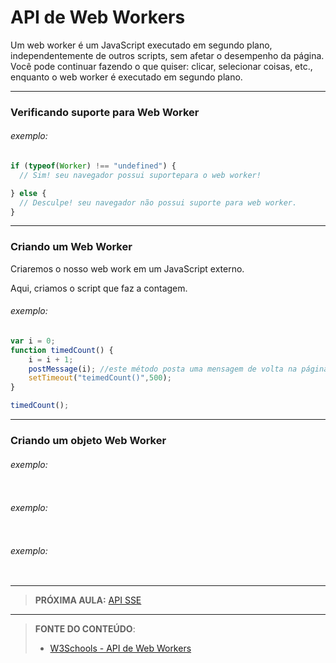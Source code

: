 # API de Web Workers

Um web worker é um JavaScript executado em segundo plano, independentemente de outros scripts, sem afetar o desempenho da página. Você pode continuar fazendo o que quiser: clicar, selecionar coisas, etc., enquanto o web worker é executado em segundo plano.

---

### Verificando suporte para Web Worker

###### exemplo:

```javascript
if (typeof(Worker) !== "undefined") {
  // Sim! seu navegador possui suportepara o web worker!

} else {
  // Desculpe! seu navegador não possui suporte para web worker.
}
```

---

### Criando um Web Worker

Criaremos o nosso web work em um JavaScript externo. 

Aqui, criamos o script que faz a contagem.

###### exemplo:

```javascript
var i = 0;
function timedCount() {
    i = i + 1;
    postMessage(i); //este método posta uma mensagem de volta na página HTML
    setTimeout("teimedCount()",500);
}

timedCount();
```

---

### Criando um objeto Web Worker



###### exemplo:

```javascript
```







###### exemplo:

```javascript
```







###### exemplo:

```javascript
```













***

> **PRÓXIMA AULA:** [API SSE](../13.5-sse)

***


> **FONTE DO CONTEÚDO**:
>
> - [W3Schools - API de Web Workers](https://www.w3schools.com/html/html5_webworkers.asp)
